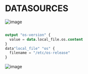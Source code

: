 # DATASOURCES


![image](https://user-images.githubusercontent.com/39403552/224982993-ec73dec8-36a3-4047-b5c6-08a34c0a0d8a.png)


```tf

output "os-version" {
  value = data.local_file.os.content
}
data"local_file" "os" {
  filename = "/etc/os-release"
}

```


![image](https://user-images.githubusercontent.com/39403552/224982734-c0e5fc61-f0c8-4a3d-b564-d8a46e49df54.png)
